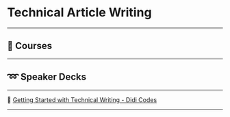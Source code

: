# Technical Article Writing

---

## 🎥 Courses

---

## ➿ Speaker Decks

---

🔗 [Getting Started with Technical Writing - Didi Codes](https://speakerdeck.com/didicodes/getting-started-with-technical-writing)

---